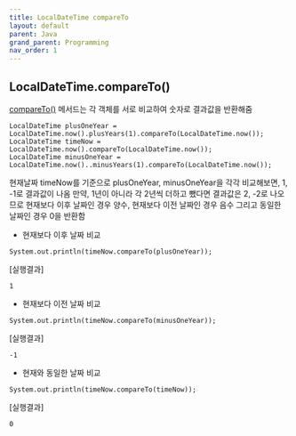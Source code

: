 ```yaml
---
title: LocalDateTime compareTo
layout: default
parent: Java
grand_parent: Programming
nav_order: 1
---
```



## LocalDateTime.compareTo()

[compareTo()] 메서드는 각 객체를 서로 비교하여 숫자로 결과값을 반환해줌

```
LocalDateTime plusOneYear = LocalDateTime.now().plusYears(1).compareTo(LocalDateTime.now());
LocalDateTime timeNow = LocalDateTime.now().compareTo(LocalDateTime.now());
LocalDateTime minusOneYear = LocalDateTime.now()..minusYears(1).compareTo(LocalDateTime.now());
```

현재날짜 timeNow를 기준으로 plusOneYear, minusOneYear을 각각 비교해보면, 1, -1로 결과값이 나옴
만약, 1년이 아니라 각 2년씩 더하고 뺐다면 결과값은 2, -2로 나오므로 현재보다 이후 날짜인 경우 양수, 현재보다 이전 날짜인 경우 음수 그리고 동일한 날짜인 경우 0을 반환함

- 현재보다 이후 날짜 비교

```
System.out.println(timeNow.compareTo(plusOneYear));
```

[실행결과]   


```
1
```

- 현재보다 이전 날짜 비교

```
System.out.println(timeNow.compareTo(minusOneYear));
```

[실행결과]   


```
-1
```

- 현재와 동일한 날짜 비교

```
System.out.println(timeNow.compareTo(timeNow));
```

[실행결과]   


```
0
```

[compareTo()]: https://developer-talk.tistory.com/640 "java 날짜 비교하기"